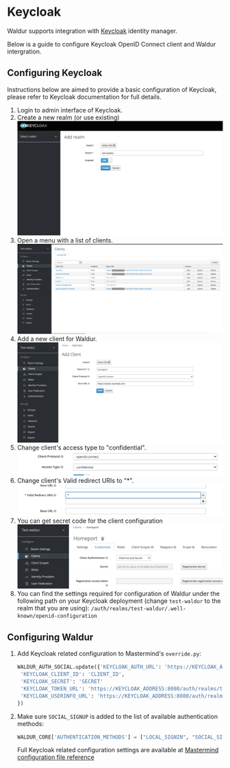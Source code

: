 # Keycloak

Waldur supports integration with [Keycloak](http://keycloak.org/) identity manager.

Below is a guide to configure Keycloak OpenID Connect client and Waldur intergration.

## Configuring Keycloak

Instructions below are aimed to provide a basic configuration of Keycloak, please refer to Keycloak documentation for full details.

1. Login to admin interface of Keycloak.
1. Create a new realm (or use existing)
 [![New realm](img/keycloak-add-realm.png)](img/keycloak-add-realm.png)
1. Open a menu with a list of clients.
 [![List clients](img/keycloak-client-list.png)](img/keycloak-client-list.png)
1. Add a new client for Waldur.
 [![Add client](img/keycloak-add-client.png)](img/keycloak-add-client.png)
1. Change client's access type to "confidential".
 [![Set access type](img/keycloak-client-access-type.png)](img/keycloak-client-access-type.png)
1. Change client's Valid redirect URIs to "*".
 [![Valid redirect URIs](img/keycloak-client-redirect.png)](img/keycloak-client-redirect.png)
1. You can get secret code for the client configuration
 [![Secret code](img/keycloak-client-secret.png)](img/keycloak-client-secret.png)
1. You can find the settings required for configuration of Waldur under the following path on your Keycloak deployment (change `test-waldur` to the realm that you are using):  `/auth/realms/test-waldur/.well-known/openid-configuration`

## Configuring Waldur

1. Add Keycloak related configuration to Mastermind's `override.py`:

    ```python
    WALDUR_AUTH_SOCIAL.update({'KEYCLOAK_AUTH_URL': 'https://KEYCLOAK_ADDRESS:8080/auth/realms/test-waldur/.well-known/openid-configuration',
     'KEYCLOAK_CLIENT_ID': 'CLIENT_ID',
     'KEYCLOAK_SECRET': 'SECRET'
     'KEYCLOAK_TOKEN_URL': 'https://KEYCLOAK_ADDRESS:8080/auth/realms/test-waldur/protocol/openid-connect/token',
     'KEYCLOAK_USERINFO_URL': 'https://KEYCLOAK_ADDRESS:8080/auth/realms/test-waldur/protocol/openid-connect/userinfo'
    })
    ```

1. Make sure `SOCIAL_SIGNUP` is added to the list of available authentication methods:

    ```python
    WALDUR_CORE['AUTHENTICATION_METHODS'] = ["LOCAL_SIGNIN", "SOCIAL_SIGNUP"]
    ```

    Full Keycloak related configuration settings are available at [Mastermind configuration file reference](../mastermind-configuration/configuration-guide.md)
